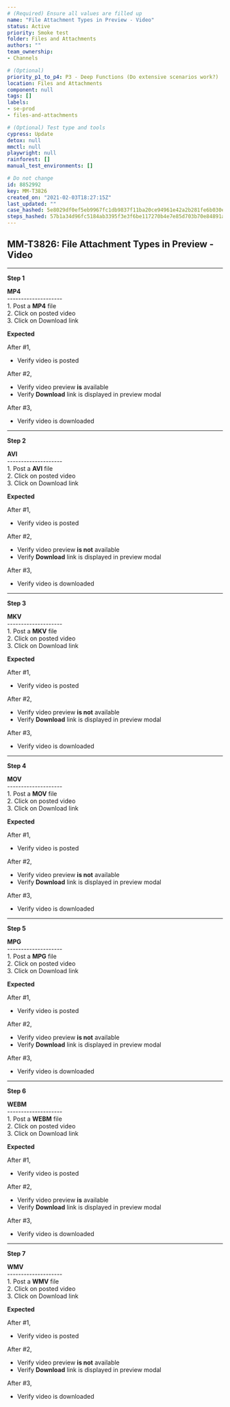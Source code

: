 ```yaml
---
# (Required) Ensure all values are filled up
name: "File Attachment Types in Preview - Video"
status: Active
priority: Smoke test
folder: Files and Attachments
authors: ""
team_ownership: 
- Channels

# (Optional)
priority_p1_to_p4: P3 - Deep Functions (Do extensive scenarios work?)
location: Files and Attachments
component: null
tags: []
labels: 
- se-prod
- files-and-attachments

# (Optional) Test type and tools
cypress: Update
detox: null
mmctl: null
playwright: null
rainforest: []
manual_test_environments: []

# Do not change
id: 8852992
key: MM-T3826
created_on: "2021-02-03T18:27:15Z"
last_updated: ""
case_hashed: 5e8029df0ef5eb9967fc1db9837f11ba20ce94961e42a2b281fe6b030eacb1f1704bee2eb54fc5f243344466b1c5b0ff
steps_hashed: 57b1a34d96fc5184ab3395f3e3f6be117270b4e7e85d703b70e84891a62938aacae4ba1a0d3fea728bb6ee42e3984f3d
---
```


<!-- (Auto-generated) Based on frontmatter's "key" and "name" -->

## MM-T3826: File Attachment Types in Preview - Video

---

**Step 1**

**MP4**\
\--------------------\
1\. Post a **MP4** file\
2\. Click on posted video\
3\. Click on Download link

**Expected**

After #1,

- Verify video is posted

After #2,

- Verify video preview **is** available
- Verify **Download** link is displayed in preview modal

After #3,

- Verify video is downloaded

---

**Step 2**

**AVI**\
\--------------------\
1\. Post a **AVI** file\
2\. Click on posted video\
3\. Click on Download link

**Expected**

After #1,

- Verify video is posted

After #2,

- Verify video preview **is not** available
- Verify **Download** link is displayed in preview modal

After #3,

- Verify video is downloaded

---

**Step 3**

**MKV**\
\--------------------\
1\. Post a **MKV** file\
2\. Click on posted video\
3\. Click on Download link

**Expected**

After #1,

- Verify video is posted

After #2,

- Verify video preview **is not** available
- Verify **Download** link is displayed in preview modal

After #3,

- Verify video is downloaded

---

**Step 4**

**MOV**\
\--------------------\
1\. Post a **MOV** file\
2\. Click on posted video\
3\. Click on Download link

**Expected**

After #1,

- Verify video is posted

After #2,

- Verify video preview **is not** available
- Verify **Download** link is displayed in preview modal

After #3,

- Verify video is downloaded

---

**Step 5**

**MPG**\
\--------------------\
1\. Post a **MPG** file\
2\. Click on posted video\
3\. Click on Download link

**Expected**

After #1,

- Verify video is posted

After #2,

- Verify video preview **is not** available
- Verify **Download** link is displayed in preview modal

After #3,

- Verify video is downloaded

---

**Step 6**

**WEBM**\
\--------------------\
1\. Post a **WEBM** file\
2\. Click on posted video\
3\. Click on Download link

**Expected**

After #1,

- Verify video is posted

After #2,

- Verify video preview **is** available
- Verify **Download** link is displayed in preview modal

After #3,

- Verify video is downloaded

---

**Step 7**

**WMV**\
\--------------------\
1\. Post a **WMV** file\
2\. Click on posted video\
3\. Click on Download link

**Expected**

After #1,

- Verify video is posted

After #2,

- Verify video preview **is not** available
- Verify **Download** link is displayed in preview modal

After #3,

- Verify video is downloaded
